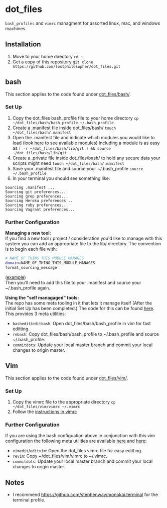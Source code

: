 # dot_files

`bash_profiles` and `vimrc` managment for assorted linux, mac, and windows machines.

## Installation

1. Move to your home directory `cd ~`  
2. Get a copy of this repository `git clone https://github.com/lostphilosopher/dot_files.git` 

## bash

This section applies to the code found under [dot_files/bash/](https://github.com/lostphilosopher/dot_files/tree/master/bash).

### Set Up

1. Copy the dot_files bash_profile file to your home directory `cp ~/dot_files/bash/bash_profile ~/.bash_profile`  
2. Create a .manifest file inside dot_files/bash/ `touch ~/dot_files/bash/.manifest`  
3. Open the .manifest file and indicate which modules you would like to load (look [here](https://github.com/lostphilosopher/dot_files/tree/master/bash/lib) to see available modules) including a module is as easy as `[ -r ~/dot_files/bash/lib/git ] && source ~/dot_files/bash/lib/git`  
4. Create a .private file inside dot_files/bash/ to hold any secure data your scripts might need `touch ~/dot_files/bash/.manifest`
5. Save your .manifest file and source your ~/.bash_profile `source ~/.bash_profile`
6. In your terminal you should see something like:  
```
Sourcing .manifest ...  
Sourcing git preferences...  
Sourcing grep preferences...  
Sourcing Heroku preferences...  
Sourcing ruby preferences...  
Sourcing Vagrant preferences...
``` 

### Further Configuration

**Managing a new tool:**   
If you find a new tool / project / consideration you'd like to manage with this system you can add an appropriate file to the lib/ directory. The convention is to begin each file with:
```bash
# NAME_OF_THING_THIS_MODULE_MANAGES
domain=NAME_OF_THING_THIS_MODULE_MANAGES
format_sourcing_message
```
([example](https://github.com/lostphilosopher/dot_files/blob/master/bash/lib/git#L1-L3))  
Then you'll need to add this file to your .manifest and source your ~/.bash_profile again.

**Using the "self managaged" tools:**    
The repo has some meta tooling in it that lets it manage itself (After the initial Set Up has been completed.) The code for this can be found [here](https://github.com/lostphilosopher/dot_files/blob/master/bash/lib/self_managed). This provides 3 meta utilities:  
- `bashedit`/`editbash`: Open dot_files/bash/bash_profile in vim for fast editting.  
- `rebash`: Copy dot_files/bash/bash_profile to ~/.bash_profile and source ~/.bash_profile.  
- `commitdots`: Update your local master branch and commit your local changes to origin master.  

## Vim

This section applies to the code found under [dot_files/vim/](https://github.com/lostphilosopher/dot_files/tree/master/vim).

### Set Up 

1. Copy the vimrc file to the appropriate directory `cp ~/dot_files/vim/vimrc ~/.vimrc`  
2. Follow the [instructions in vimrc](https://github.com/lostphilosopher/dot_files/blob/master/vim/vimrc#L4-L8)

### Further Configuration

If you are using the bash configuation above in conjunction with this vim configuration the following meta utilities are available [here](https://github.com/lostphilosopher/dot_files/blob/master/bash/lib/vim) and [here](https://github.com/lostphilosopher/dot_files/blob/master/bash/lib/self_managed):  
- `vimedit`/`editvim`: Open the dot_files vimrc file for easy editting.  
- `revim`: Copy ~/dot_files/vim/vimrc to ~/.vimrc.
- `commitdots`: Update your local master branch and commit your local changes to origin master.

## Notes

- I recommend https://github.com/stephenway/monokai.terminal for the terminal profile.  
